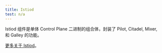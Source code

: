 ```yaml
---
title: Istiod
test: n/a
---
```


Istiod 组件是单体 Control Plane 二进制的组合体，封装了 Pilot, Citadel, Mixer, 和 Galley 的功能。

[更多关于 Istiod](/zh/blog/2020/istiod/)。

